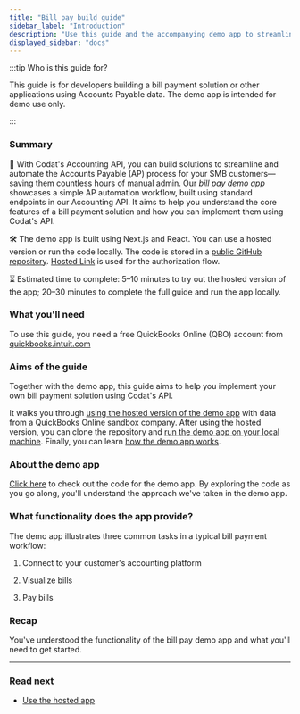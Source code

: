 ```yaml
---
title: "Bill pay build guide"
sidebar_label: "Introduction"
description: "Use this guide and the accompanying demo app to streamline your customers' Accounts Payable processes"
displayed_sidebar: "docs"
---
```


:::tip Who is this guide for?

This guide is for developers building a bill payment solution or other applications using Accounts Payable data. The demo app is intended for demo use only.

:::

### Summary

🎯 With Codat's Accounting API, you can build solutions to streamline and automate the Accounts Payable (AP) process for your SMB customers&mdash;saving them countless hours of manual admin. Our *bill pay demo app* showcases a simple AP automation workflow, built using standard endpoints in our Accounting API. It aims to help you understand the core features of a bill payment solution and how you can implement them using Codat's API.

🛠️ The demo app is built using Next.js and React. You can use a hosted version or run the code locally. The code is stored in a [public GitHub repository](https://github.com/codatio/demo-bill-pay). [Hosted Link](/auth-flow/authorize-hosted-link) is used for the authorization flow.

⏳ Estimated time to complete: 5&ndash;10 minutes to try out the hosted version of the app; 20&ndash;30 minutes to complete the full guide and run the app locally.

### What you'll need

<p>To use this guide, you need a free QuickBooks Online (QBO) account from <a href="https://quickbooks.intuit.com/" target="_blank">quickbooks.intuit.com</a></p>

### Aims of the guide

Together with the demo app, this guide aims to help you implement your own bill payment solution using Codat's API.

It walks you through [using the hosted version of the demo app](/accounting-api/guides/bill-pay/use-bill-pay-demo-app) with data from a QuickBooks Online sandbox company. After using the hosted version, you can clone the repository and [run the demo app on your local machine](/accounting-api/guides/bill-pay/run-demo-app-locally). Finally, you can learn [how the demo app works](/accounting-api/guides/bill-pay/how-the-demo-app-works).

### About the demo app

<p><a href="https://github.com/codatio/demo-bill-pay" target="_blank">Click here</a> to check out the code for the demo app. By exploring the code as you go along, you'll understand the approach we've taken in the demo app.</p>

### What functionality does the app provide?

The demo app illustrates three common tasks in a typical bill payment workflow:

1. Connect to your customer's accounting platform

2. Visualize bills

3. Pay bills

### Recap

You've understood the functionality of the bill pay demo app and what you'll need to get started.

---

### Read next

- [Use the hosted app](/accounting-api/guides/bill-pay/use-bill-pay-demo-app)
